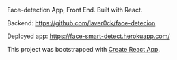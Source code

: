 Face-detection App, Front End.
Built with React.

Backend: https://github.com/laver0ck/face-detecion

Deployed app: https://face-smart-detect.herokuapp.com/

This project was bootstrapped with [Create React App](https://github.com/facebookincubator/create-react-app).
